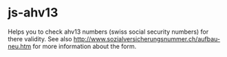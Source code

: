 # js-ahv13
Helps you to check ahv13 numbers (swiss social security numbers) for there validity. See also http://www.sozialversicherungsnummer.ch/aufbau-neu.htm for more information about the form.
